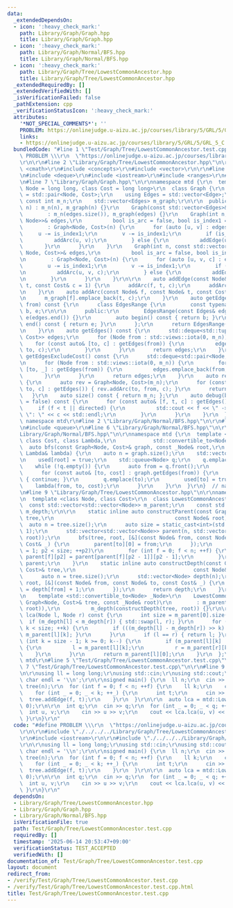 ```yaml
---
data:
  _extendedDependsOn:
  - icon: ':heavy_check_mark:'
    path: Library/Graph/Graph.hpp
    title: Library/Graph/Graph.hpp
  - icon: ':heavy_check_mark:'
    path: Library/Graph/Normal/BFS.hpp
    title: Library/Graph/Normal/BFS.hpp
  - icon: ':heavy_check_mark:'
    path: Library/Graph/Tree/LowestCommonAncestor.hpp
    title: Library/Graph/Tree/LowestCommonAncestor.hpp
  _extendedRequiredBy: []
  _extendedVerifiedWith: []
  _isVerificationFailed: false
  _pathExtension: cpp
  _verificationStatusIcon: ':heavy_check_mark:'
  attributes:
    '*NOT_SPECIAL_COMMENTS*': ''
    PROBLEM: https://onlinejudge.u-aizu.ac.jp/courses/library/5/GRL/5/GRL_5_C
    links:
    - https://onlinejudge.u-aizu.ac.jp/courses/library/5/GRL/5/GRL_5_C
  bundledCode: "#line 1 \"Test/Graph/Tree/LowestCommonAncestor.test.cpp\"\n#define\
    \ PROBLEM \\\r\n  \"https://onlinejudge.u-aizu.ac.jp/courses/library/5/GRL/5/GRL_5_C\"\
    \r\n\r\n#line 2 \"Library/Graph/Tree/LowestCommonAncestor.hpp\"\n\r\n#include\
    \ <cmath>\r\n#include <concepts>\r\n#include <vector>\r\n\r\n#line 2 \"Library/Graph/Graph.hpp\"\
    \n#include <deque>\r\n#include <iostream>\r\n#include <ranges>\r\n#include <tuple>\r\
    \n#line 7 \"Library/Graph/Graph.hpp\"\n\r\nnamespace mtd {\r\n  template <class\
    \ Node = long long, class Cost = long long>\r\n  class Graph {\r\n    using Edge\
    \ = std::pair<Node, Cost>;\r\n    using Edges = std::vector<Edge>;\r\n\r\n   \
    \ const int m_n;\r\n    std::vector<Edges> m_graph;\r\n\r\n  public:\r\n    Graph(int\
    \ n) : m_n(n), m_graph(n) {}\r\n    Graph(const std::vector<Edges>& edges)\r\n\
    \        : m_n(edges.size()), m_graph(edges) {}\r\n    Graph(int n, const std::vector<std::tuple<Node,\
    \ Node>>& edges,\r\n          bool is_arc = false, bool is_index1 = true)\r\n\
    \        : Graph<Node, Cost>(n) {\r\n      for (auto [u, v] : edges) {\r\n   \
    \     u -= is_index1;\r\n        v -= is_index1;\r\n        if (is_arc) {\r\n\
    \          addArc(u, v);\r\n        } else {\r\n          addEdge(u, v);\r\n \
    \       }\r\n      }\r\n    }\r\n    Graph(int n, const std::vector<std::tuple<Node,\
    \ Node, Cost>>& edges,\r\n          bool is_arc = false, bool is_index1 = true)\r\
    \n        : Graph<Node, Cost>(n) {\r\n      for (auto [u, v, c] : edges) {\r\n\
    \        u -= is_index1;\r\n        v -= is_index1;\r\n        if (is_arc) {\r\
    \n          addArc(u, v, c);\r\n        } else {\r\n          addEdge(u, v, c);\r\
    \n        }\r\n      }\r\n    }\r\n\r\n    auto addEdge(const Node& f, const Node&\
    \ t, const Cost& c = 1) {\r\n      addArc(f, t, c);\r\n      addArc(t, f, c);\r\
    \n    }\r\n    auto addArc(const Node& f, const Node& t, const Cost& c = 1) {\r\
    \n      m_graph[f].emplace_back(t, c);\r\n    }\r\n    auto getEdges(const Node&\
    \ from) const {\r\n      class EdgesRange {\r\n        const typename Edges::const_iterator\
    \ b, e;\r\n\r\n      public:\r\n        EdgesRange(const Edges& edges) : b(edges.begin()),\
    \ e(edges.end()) {}\r\n        auto begin() const { return b; }\r\n        auto\
    \ end() const { return e; }\r\n      };\r\n      return EdgesRange(m_graph[from]);\r\
    \n    }\r\n    auto getEdges() const {\r\n      std::deque<std::tuple<Node, Node,\
    \ Cost>> edges;\r\n      for (Node from : std::views::iota(0, m_n)) {\r\n    \
    \    for (const auto& [to, c] : getEdges(from)) {\r\n          edges.emplace_back(from,\
    \ to, c);\r\n        }\r\n      }\r\n      return edges;\r\n    }\r\n    auto\
    \ getEdgesExcludeCost() const {\r\n      std::deque<std::pair<Node, Node>> edges;\r\
    \n      for (Node from : std::views::iota(0, m_n)) {\r\n        for (const auto&\
    \ [to, _] : getEdges(from)) {\r\n          edges.emplace_back(from, to);\r\n \
    \       }\r\n      }\r\n      return edges;\r\n    }\r\n    auto reverse() const\
    \ {\r\n      auto rev = Graph<Node, Cost>(m_n);\r\n      for (const auto& [from,\
    \ to, c] : getEdges()) { rev.addArc(to, from, c); }\r\n      return rev;\r\n \
    \   }\r\n    auto size() const { return m_n; };\r\n    auto debug(bool directed\
    \ = false) const {\r\n      for (const auto& [f, t, c] : getEdges()) {\r\n   \
    \     if (f < t || directed) {\r\n          std::cout << f << \" -> \" << t <<\
    \ \": \" << c << std::endl;\r\n        }\r\n      }\r\n    }\r\n  };\r\n}  //\
    \ namespace mtd\r\n#line 2 \"Library/Graph/Normal/BFS.hpp\"\n\r\n#line 4 \"Library/Graph/Normal/BFS.hpp\"\
    \n#include <queue>\r\n#line 6 \"Library/Graph/Normal/BFS.hpp\"\n\r\n#line 8 \"\
    Library/Graph/Normal/BFS.hpp\"\n\r\nnamespace mtd {\r\n  template <class Node,\
    \ class Cost, class Lambda,\r\n            std::convertible_to<Node> _Node>\r\n\
    \  auto bfs(const Graph<Node, Cost>& graph, const _Node& root,\r\n           const\
    \ Lambda& lambda) {\r\n    auto n = graph.size();\r\n    std::vector<bool> used(n);\r\
    \n    used[root] = true;\r\n    std::queue<Node> q;\r\n    q.emplace(root);\r\n\
    \    while (!q.empty()) {\r\n      auto from = q.front();\r\n      q.pop();\r\n\
    \      for (const auto& [to, cost] : graph.getEdges(from)) {\r\n        if (used[to])\
    \ { continue; }\r\n        q.emplace(to);\r\n        used[to] = true;\r\n    \
    \    lambda(from, to, cost);\r\n      }\r\n    }\r\n  }\r\n}  // namespace mtd\r\
    \n#line 9 \"Library/Graph/Tree/LowestCommonAncestor.hpp\"\n\r\nnamespace mtd {\r\
    \n  template <class Node, class Cost>\r\n  class LowestCommonAncestor {\r\n  \
    \  const std::vector<std::vector<Node>> m_parent;\r\n    const std::vector<Node>\
    \ m_depth;\r\n\r\n    static inline auto constructParent(const Graph<Node, Cost>&\
    \ tree,\r\n                                       const Node& root) {\r\n    \
    \  auto n = tree.size();\r\n      auto size = static_cast<int>(std::log2(n) +\
    \ 1);\r\n      std::vector<std::vector<Node>> parent(n, std::vector<Node>(size,\
    \ root));\r\n      bfs(tree, root, [&](const Node& from, const Node& to, const\
    \ Cost& _) {\r\n        parent[to][0] = from;\r\n      });\r\n      for (int p2\
    \ = 1; p2 < size; ++p2)\r\n        for (int f = 0; f < n; ++f) {\r\n         \
    \ parent[f][p2] = parent[parent[f][p2 - 1]][p2 - 1];\r\n        }\r\n      return\
    \ parent;\r\n    }\r\n    static inline auto constructDepth(const Graph<Node,\
    \ Cost>& tree,\r\n                                      const Node& root) {\r\n\
    \      auto n = tree.size();\r\n      std::vector<Node> depth(n);\r\n      bfs(tree,\
    \ root, [&](const Node& from, const Node& to, const Cost& _) {\r\n        depth[to]\
    \ = depth[from] + 1;\r\n      });\r\n      return depth;\r\n    }\r\n\r\n  public:\r\
    \n    template <std::convertible_to<Node> _Node>\r\n    LowestCommonAncestor(const\
    \ Graph<Node, Cost>& tree, const _Node& root)\r\n        : m_parent(constructParent(tree,\
    \ root)),\r\n          m_depth(constructDepth(tree, root)) {}\r\n\r\n    auto\
    \ lca(Node l, Node r) const {\r\n      int size = m_parent[0].size();\r\n    \
    \  if (m_depth[l] < m_depth[r]) { std::swap(l, r); }\r\n      for (int k = 0;\
    \ k < size; ++k) {\r\n        if (((m_depth[l] - m_depth[r]) >> k) & 1) { l =\
    \ m_parent[l][k]; }\r\n      }\r\n      if (l == r) { return l; }\r\n      for\
    \ (int k = size - 1; k >= 0; k--) {\r\n        if (m_parent[l][k] != m_parent[r][k])\
    \ {\r\n          l = m_parent[l][k];\r\n          r = m_parent[r][k];\r\n    \
    \    }\r\n      }\r\n      return m_parent[l][0];\r\n    }\r\n  };\r\n}  // namespace\
    \ mtd\r\n#line 5 \"Test/Graph/Tree/LowestCommonAncestor.test.cpp\"\n\r\n#line\
    \ 7 \"Test/Graph/Tree/LowestCommonAncestor.test.cpp\"\n\r\n#line 9 \"Test/Graph/Tree/LowestCommonAncestor.test.cpp\"\
    \n\r\nusing ll = long long;\r\nusing std::cin;\r\nusing std::cout;\r\nconstexpr\
    \ char endl = '\\n';\r\n\r\nsigned main() {\r\n  ll n;\r\n  cin >> n;\r\n  mtd::Graph\
    \ tree(n);\r\n  for (int f = 0; f < n; ++f) {\r\n    ll k;\r\n    cin >> k;\r\n\
    \    for (int _ = 0; _ < k; ++_) {\r\n      int t;\r\n      cin >> t;\r\n    \
    \  tree.addEdge(f, t);\r\n    }\r\n  }\r\n\r\n  auto lca = mtd::LowestCommonAncestor(tree,\
    \ 0);\r\n\r\n  int q;\r\n  cin >> q;\r\n  for (int _ = 0; _ < q; ++_) {\r\n  \
    \  int u, v;\r\n    cin >> u >> v;\r\n    cout << lca.lca(u, v) << endl;\r\n \
    \ }\r\n}\r\n"
  code: "#define PROBLEM \\\r\n  \"https://onlinejudge.u-aizu.ac.jp/courses/library/5/GRL/5/GRL_5_C\"\
    \r\n\r\n#include \"./../../../Library/Graph/Tree/LowestCommonAncestor.hpp\"\r\n\
    \r\n#include <iostream>\r\n\r\n#include \"./../../../Library/Graph/Graph.hpp\"\
    \r\n\r\nusing ll = long long;\r\nusing std::cin;\r\nusing std::cout;\r\nconstexpr\
    \ char endl = '\\n';\r\n\r\nsigned main() {\r\n  ll n;\r\n  cin >> n;\r\n  mtd::Graph\
    \ tree(n);\r\n  for (int f = 0; f < n; ++f) {\r\n    ll k;\r\n    cin >> k;\r\n\
    \    for (int _ = 0; _ < k; ++_) {\r\n      int t;\r\n      cin >> t;\r\n    \
    \  tree.addEdge(f, t);\r\n    }\r\n  }\r\n\r\n  auto lca = mtd::LowestCommonAncestor(tree,\
    \ 0);\r\n\r\n  int q;\r\n  cin >> q;\r\n  for (int _ = 0; _ < q; ++_) {\r\n  \
    \  int u, v;\r\n    cin >> u >> v;\r\n    cout << lca.lca(u, v) << endl;\r\n \
    \ }\r\n}\r\n"
  dependsOn:
  - Library/Graph/Tree/LowestCommonAncestor.hpp
  - Library/Graph/Graph.hpp
  - Library/Graph/Normal/BFS.hpp
  isVerificationFile: true
  path: Test/Graph/Tree/LowestCommonAncestor.test.cpp
  requiredBy: []
  timestamp: '2025-06-14 20:53:47+09:00'
  verificationStatus: TEST_ACCEPTED
  verifiedWith: []
documentation_of: Test/Graph/Tree/LowestCommonAncestor.test.cpp
layout: document
redirect_from:
- /verify/Test/Graph/Tree/LowestCommonAncestor.test.cpp
- /verify/Test/Graph/Tree/LowestCommonAncestor.test.cpp.html
title: Test/Graph/Tree/LowestCommonAncestor.test.cpp
---
```

